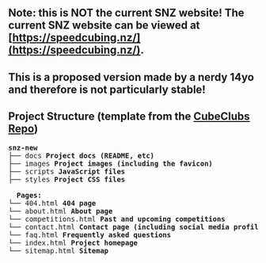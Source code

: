 ## Note: this is NOT the current SNZ website! The current SNZ website can be viewed at [https://speedcubing.nz/](https://speedcubing.nz/). 
## This is a proposed version made by a nerdy 14yo and therefore is not particularly stable!


## Project Structure (template from the [CubeClubs Repo](https://github.com/CubeLabsNZ/CubeClubs))
<pre>
<b>snz-new</b>
├── docs <b>Project docs (README, etc)</b>
├── images <b>Project images (including the favicon)</b>
├── scripts <b>JavaScript files</b>
├── styles <b>Project CSS files</b>  
  
  <b>Pages:</b>
└── 404.html <b>404 page</b>
└── about.html <b>About page</b>
└── competitions.html <b>Past and upcoming competitions</b>
└── contact.html <b>Contact page (including social media profiles/information)</b>
└── faq.html <b>Frequently asked questions</b>
└── index.html <b>Project homepage</b>
└── sitemap.html <b>Sitemap</b>
</pre>
